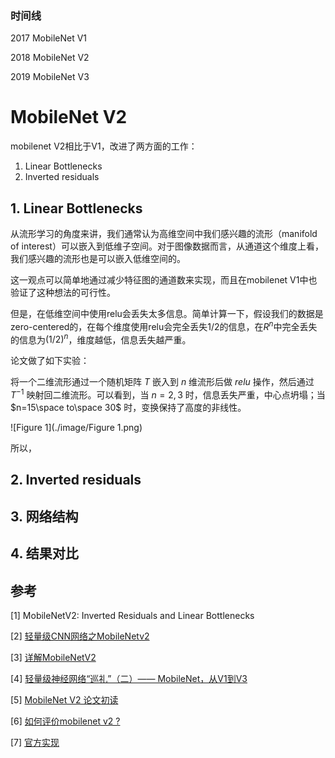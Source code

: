 ### 时间线

2017    MobileNet V1

2018    MobileNet V2

2019    MobileNet V3

# MobileNet V2

mobilenet V2相比于V1，改进了两方面的工作：

1. Linear Bottlenecks
2. Inverted residuals

## 1. Linear Bottlenecks

从流形学习的角度来讲，我们通常认为高维空间中我们感兴趣的流形（manifold of interest）可以嵌入到低维子空间。对于图像数据而言，从通道这个维度上看，我们感兴趣的流形也是可以嵌入低维空间的。

这一观点可以简单地通过减少特征图的通道数来实现，而且在mobilenet V1中也验证了这种想法的可行性。

但是，在低维空间中使用relu会丢失太多信息。简单计算一下，假设我们的数据是zero-centered的，在每个维度使用relu会完全丢失$1/2$的信息，在$R^{n}$中完全丢失的信息为$(1/2)^{n}$，维度越低，信息丢失越严重。

论文做了如下实验：

将一个二维流形通过一个随机矩阵 $T$ 嵌入到 $n$ 维流形后做 $relu$ 操作，然后通过 $T^{-1}$ 映射回二维流形。可以看到，当 $n=2,3$ 时，信息丢失严重，中心点坍塌；当 $n=15\space to\space 30$ 时，变换保持了高度的非线性。

![Figure 1](./image/Figure 1.png)

所以，

## 2. Inverted residuals

## 3. 网络结构

## 4. 结果对比

## 参考

[1] MobileNetV2: Inverted Residuals and Linear Bottlenecks

[2] [轻量级CNN网络之MobileNetv2](https://zhuanlan.zhihu.com/p/52426865)

[3] [详解MobileNetV2](https://zhuanlan.zhihu.com/p/98874284)

[4] [轻量级神经网络“巡礼”（二）—— MobileNet，从V1到V3](https://zhuanlan.zhihu.com/p/70703846)

[5] [MobileNet V2 论文初读](https://zhuanlan.zhihu.com/p/33075914)

[6] [如何评价mobilenet v2 ?](https://www.zhihu.com/question/265709710)

[7] [官方实现](https://github.com/tensorflow/models/blob/master/research/slim/nets/mobilenet/mobilenet_v2.py)